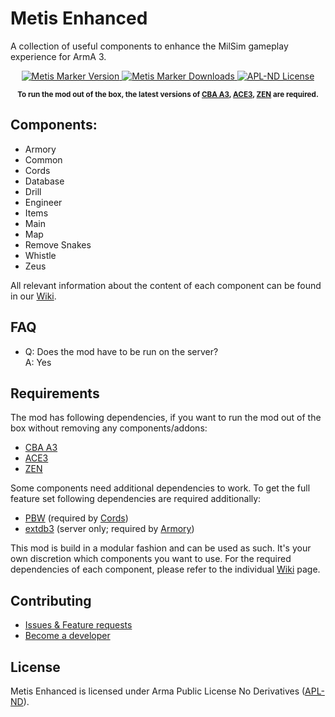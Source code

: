 
# Metis Enhanced
A collection of useful components to enhance the MilSim gameplay experience for ArmA 3.

<p align="center">
    <a href="https://github.com/Metis-Team/mts_enhanced/releases/latest">
        <img src="https://img.shields.io/badge/Version-1.3.2-blue.svg?style=flat-square" alt="Metis Marker Version">
    </a>
    <a href="https://github.com/Metis-Team/mts_enhanced/releases/latest">
        <img src="https://img.shields.io/github/downloads/Metis-Team/mts_enhanced/total.svg?style=flat-square&label=Downloads" alt="Metis Marker Downloads">
    </a>
    <a href="https://github.com/Metis-Team/mts_enhanced/blob/master/LICENSE">
        <img src="https://img.shields.io/badge/License-APL--ND-red.svg?style=flat-square" alt="APL-ND License">
    </a>
</p>

<p align="center">
    <sup><strong>
        To run the mod out of the box, the latest versions of 
        <a href="https://github.com/CBATeam/CBA_A3/releases/latest">CBA A3</a>, 
        <a href="https://github.com/acemod/ACE3/releases/latest">ACE3</a>,
        <a href="https://github.com/zen-mod/ZEN/releases/latest">ZEN</a>
        are required.
    </sup></strong>
</p>


## Components:
- Armory
- Common
- Cords
- Database
- Drill
- Engineer
- Items
- Main
- Map
- Remove Snakes
- Whistle
- Zeus

All relevant information about the content of each component can be found in our [Wiki](https://github.com/Metis-Team/mts_enhanced/wiki).

## FAQ
- Q: Does the mod have to be run on the server?  
A: Yes

## Requirements
The mod has following dependencies, if you want to run the mod out of the box without removing any components/addons:
- [CBA A3](https://github.com/CBATeam/CBA_A3/releases/latest)
- [ACE3](https://github.com/acemod/ACE3/releases/latest)
- [ZEN](https://github.com/zen-mod/ZEN/releases/latest)

Some components need additional dependencies to work. To get the full feature set following dependencies are required additionally:
- [PBW](https://steamcommunity.com/sharedfiles/filedetails/?id=835394852) (required by [Cords](https://github.com/Metis-Team/mts_enhanced/wiki/Component:-Cords))
- [extdb3](https://github.com/SteezCram/extDB3/releases/latest) (server only; required by [Armory](https://github.com/Metis-Team/mts_enhanced/wiki/Component:-Armory))

This mod is build in a modular fashion and can be used as such. It's your own discretion which components you want to use. For the required dependencies of each component, please refer to the individual [Wiki](https://github.com/Metis-Team/mts_enhanced/wiki) page.

## Contributing
- [Issues & Feature requests](https://github.com/Metis-Team/mts_enhanced/issues)
- [Become a developer](https://github.com/Metis-Team/mts_enhanced/wiki/For-developers)

## License
Metis Enhanced is licensed under Arma Public License No Derivatives ([APL-ND](https://github.com/Metis-Team/mts_enhanced/blob/master/LICENSE)).
